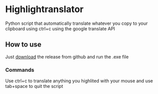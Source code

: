# Highlightranslator

Python script that automatically translate whatever you copy to your clipboard using ctrl+c using the google translate API

## How to use

Just [download](https://github.com/Elynejs/highlightranslator/releases/download/1.0/highlightranslator.exe) the release from github and run the .exe file

### Commands

Use ctrl+c to translate anything you highlited with your mouse and use tab+space to quit the script

